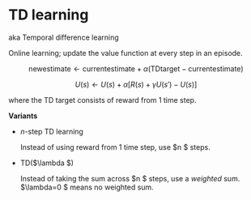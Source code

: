# TD learning

aka Temporal difference learning

Online learning; update the value function at every step in an episode.

$$
\text{newestimate} \leftarrow \text{currentestimate} + \alpha(\text{TDtarget}-\text{currentestimate})
$$

$$
U(s) \leftarrow U(s) + \alpha[R(s) + \gamma U(s') - U(s)]
$$

where the TD target consists of reward from 1 time step.

**Variants**

- $n$-step TD learning
    
    Instead of using reward from 1 time step, use $n $ steps.
    
- TD($\lambda $)
    
    Instead of taking the sum across $n $ steps, use a *weighted* sum. $\lambda=0 $ means no weighted sum.
